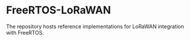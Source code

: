 # FreeRTOS-LoRaWAN
The repository hosts reference implementations for LoRaWAN integration with FreeRTOS.
